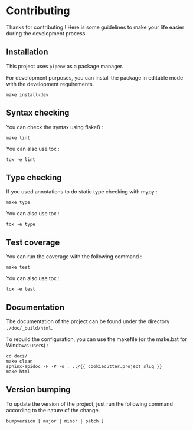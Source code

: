 # Contributing

Thanks for contributing ! Here is some guidelines to make your life easier during the development process.

## Installation

This project uses `pipenv` as a package manager.

For development purposes, you can install the package in editable mode with the development requirements.

```
make install-dev
```

## Syntax checking

You can check the syntax using flake8 :

```
make lint
```

You can also use tox :

```
tox -e lint
```

## Type checking

If you used annotations to do static type checking with mypy :

```
make type
```

You can also use tox :

```
tox -e type
```

## Test coverage

You can run the coverage with the following command :

```
make test
```

You can also use tox :

```
tox -e test
```

## Documentation

The documentation of the project can be found under the directory `./doc/_build/html`.

To rebuild the configuration, you can use the makefile (or the make.bat for Windows users) :

```
cd docs/
make clean
sphinx-apidoc -F -P -o . ../{{ cookiecutter.project_slug }}
make html
```

## Version bumping

To update the version of the project, just run the following command according to the nature of the change.

```
bumpversion [ major | minor | patch ]
```

